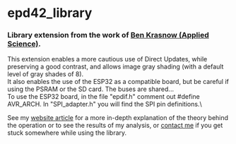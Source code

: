 # epd42_library
### Library extension from the work of [Ben Krasnow (Applied Science)](https://benkrasnow.blogspot.com/2017/10/fast-partial-refresh-on-42-e-paper.html#post-body-2287140971625761519:~:text=Google%20Drive%20link%20with%20Arduino%20firmware,used%20in%20this%20project%3A%20https%3A%2F%2Fdrive.google.com%2Fopen%3Fid%3D0B4YXWiqYWB99UmRYQi1qdXJIVFk).
This extension enables a more cautious use of Direct Updates, while preserving a good contrast, and allows image gray shading (with a default level of gray shades of 8).\
It also enables the use of the ESP32 as a compatible board, but be careful if using the PSRAM or the SD card. The buses are shared...\
To use the ESP32 board, in the file "epdif.h" comment out #define AVR_ARCH. In "SPI_adapter.h" you will find the SPI pin definitions.\

See my [website article]() for a more in-depth explanation of the theory behind the operation or to see the results of my analysis, or [contact me](https://deeptronix.wordpress.com/contact/) if you get stuck somewhere while using the library.
